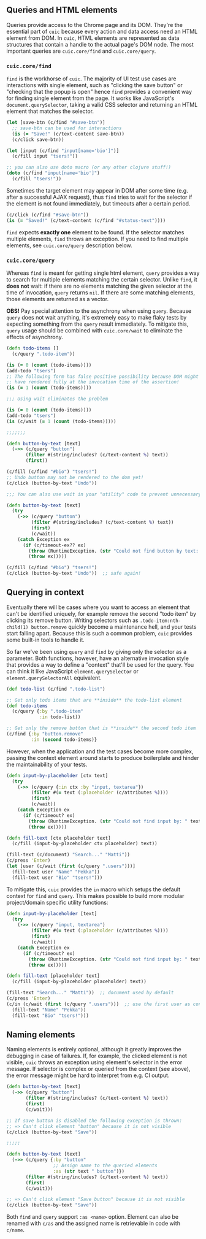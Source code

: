 ## Queries and HTML elements

Queries provide access to the Chrome page and its DOM. They're the essential
part of `cuic` because every action and data access need an HTML element from 
DOM. In `cuic`, HTML elements are represented as data structures that contain 
a handle to the actual page's DOM node. The most important queries are 
`cuic.core/find` and `cuic.core/query`. 

### `cuic.core/find`

`find` is the workhorse of `cuic`. The majority of UI test use cases are 
interactions with single element, such as "clicking the save button" or "checking 
that the popup is open" hence `find` provides a convenient way for finding single
element from the page. It works like JavaScript's `document.querySelector`, taking
a valid CSS selector and returning an HTML element that matches the selector.

```clojure 
(let [save-btn (c/find "#save-btn")]
  ;; save-btn can be used for interactions
  (is (= "Save!" (c/text-content save-btn))
  (c/click save-btn))

(let [input (c/find "input[name='bio']")]
  (c/fill input "tsers!"))

;; you can also use doto macro (or any other clojure stuff!)
(doto (c/find "input[name='bio']")
  (c/fill "tsers!"))
```

Sometimes the target element may appear in DOM after some time (e.g. after a 
successful AJAX request), thus `find` tries to wait for the selector if the 
element is not found immediately, but timeouts after a certain period. 

```clojure 
(c/click (c/find "#save-btn"))
(is (= "Saved!" (c/text-content (c/find "#status-text"))))
```

`find` expects **exactly one** element to be found. If the selector matches 
multiple elements, `find` throws an exception. If you need to find multiple 
elements, see `cuic.core/query` description below.

### `cuic.core/query`

Whereas `find` is meant for getting single html element, `query` provides a way 
to search for multiple elements matching the certain selector. Unlike `find`, 
it **does not** wait: if there are no elements matching the given selector at the time
of invocation, `query` returns `nil`. If there are some matching elements, those
elements are returned as a vector.

**OBS!** Pay special attention to the asynchrony when using `query`. Because `query` 
does not wait anything, it's extremely easy to make flaky tests by expecting something
from the `query` result immediately. To mitigate this, `query` usage should be combined
with `cuic.core/wait` to eliminate the effects of asynchrony.

```clojure 
(defn todo-items []
  (c/query ".todo-item"))

(is (= 0 (count (todo-items))))
(add-todo "tsers")
;; The following form has false positive possibility because DOM might not 
;; have rendered fully at the invocation time of the assertion!
(is (= 1 (count (todo-items))))  

;;; Using wait eliminates the problem

(is (= 0 (count (todo-items))))
(add-todo "tsers")
(is (c/wait (= 1 (count (todo-items)))))  

;;;;;;;

(defn button-by-text [text]
  (->> (c/query "button")
       (filter #(string/includes? (c/text-content %) text))
       (first))

(c/fill (c/find "#bio") "tsers!")
;; Undo button may not be rendered to the dom yet!
(c/click (button-by-text "Undo"))

;;; You can also use wait in your "utility" code to prevent unnecessary repetition

(defn button-by-text [text]
  (try 
    (->> (c/query "button")
         (filter #(string/includes? (c/text-content %) text))
         (first)
         (c/wait))
    (catch Exception ex
      (if (c/timeout-ex?? ex)
        (throw (RuntimeException. (str "Could not find button by text: " text)))
        (throw ex)))))

(c/fill (c/find "#bio") "tsers!")
(c/click (button-by-text "Undo"))  ;; safe again!
```

## Querying in context

Eventually there will be cases where you want to access an element that can't
be identified uniquely, for example remove the second "todo item" by clicking
its remove button. Writing selectors such as `.todo-item:nth-child(1) button.remove`
quickly become a maintenance hell, and your tests start falling apart. Because 
this is such a common problem, `cuic` provides some built-in tools to handle it.

So far we've been using `query` and `find` by giving only the selector as a 
parameter. Both functions, however, have an alternative invocation style that 
provides a way to define a "context" that'll be used for the query. You can
think it like JavaScript `element.querySelector` or `element.querySelectorAll`
equivalent. 

```clojure 
(def todo-list (c/find ".todo-list")

;; Get only todo items that are **inside** the todo-list element
(def todo-items 
  (c/query {:by ".todo-item"
            :in todo-list))

;; Get only the remove button that is **inside** the second todo item
(c/find {:by "button.remove"
         :in (second todo-items)}
```

However, when the application and the test cases become more complex, passing 
the context element around starts to produce boilerplate and hinder the 
maintainability of your tests. 

```clojure 
(defn input-by-placeholder [ctx text]
  (try 
    (->> (c/query {:in ctx :by "input, textarea"})
         (filter #(= text (:placeholder (c/attributes %))))
         (first)
         (c/wait))
    (catch Exception ex
      (if (c/timeout? ex)
        (throw (RuntimeException. (str "Could not find input by: " text)))
        (throw ex)))))

(defn fill-text [ctx placeholder text]
  (c/fill (input-by-placeholder ctx placeholder) text))

(fill-text (c/document) "Search..." "Matti"))
(c/press 'Enter)
(let [user (c/wait (first (c/query ".users")))]
  (fill-text user "Name" "Pekka"))
  (fill-text user "Bio" "tsers!")))
``` 

To mitigate this, `cuic` provides the `in` macro which setups the default context
for `find` and `query`. This makes possible to build more modular project/domain 
specific utility functions:

```clojure 
(defn input-by-placeholder [text]
  (try 
    (->> (c/query "input, textarea")
         (filter #(= text (:placeholder (c/attributes %))))
         (first)
         (c/wait))
    (catch Exception ex
      (if (c/timeout? ex)
        (throw (RuntimeException. (str "Could not find input by: " text)))
        (throw ex)))))

(defn fill-text [placeholder text]
  (c/fill (input-by-placeholder placeholder) text))

(fill-text "Search..." "Matti"))  ;; document used by default
(c/press 'Enter)
(c/in (c/wait (first (c/query ".users")))  ;; use the first user as context inside this block
  (fill-text "Name" "Pekka"))
  (fill-text "Bio" "tsers!")))
```  

## Naming elements

Naming elements is entirely optional, although it greatly improves the debugging
in case of failures. If, for example, the clicked element is not visible, `cuic`
throws an exception using element's selector in the error message. If selector is
complex or queried from the context (see above), the error message might be hard
to interpret from e.g. CI output.  

```clojure 
(defn button-by-text [text]
  (->> (c/query "button")
       (filter #(string/includes? (c/text-content %) text))
       (first)
       (c/wait)))

;; If save button is disabled the following exception is thrown:
;; => Can't click element "button" because it is not visible
(c/click (button-by-text "Save"))

;;;;;

(defn button-by-text [text]
  (->> (c/query {:by "button" 
                 ;; Assign name to the queried elements
                 :as (str text " button")})  
       (filter #(string/includes? (c/text-content %) text))
       (first)
       (c/wait)))

;; => Can't click element "Save button" because it is not visible
(c/click (button-by-text "Save"))
```

Both `find` and `query` support `:as <name>` option. Element can also be 
renamed with `c/as` and the assigned name is retrievable in code with `c/name`.
